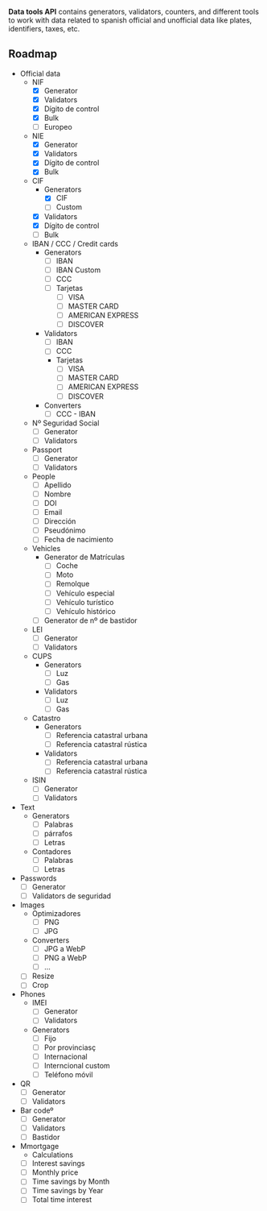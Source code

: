 **Data tools API** contains generators, validators, counters, and different tools to work with data related to spanish official and unofficial data like plates, identifiers, taxes, etc.

## Roadmap

- Official data
	- NIF
		- [x] Generator
		- [x] Validators
		- [x] Dígito de control
		- [x] Bulk
		- [ ] Europeo
	- NIE
		- [x] Generator
		- [x] Validators
		- [x] Dígito de control
		- [x] Bulk
	- CIF
		- Generators
			- [x] CIF
			- [ ] Custom
		- [x] Validators
		- [x] Dígito de control
		- [ ] Bulk
	- IBAN / CCC / Credit cards
		- Generators
			- [ ] IBAN
			- [ ] IBAN Custom
			- [ ] CCC
			- [ ] Tarjetas
				- [ ] VISA
				- [ ] MASTER CARD
				- [ ] AMERICAN EXPRESS
				- [ ] DISCOVER
		- Validators
			- [ ] IBAN
			- [ ] CCC
			- Tarjetas
				- [ ] VISA 
				- [ ] MASTER CARD
				- [ ] AMERICAN EXPRESS
				- [ ] DISCOVER
		- Converters
			- [ ] CCC - IBAN 
	- Nº Seguridad Social
		- [ ] Generator
		- [ ] Validators
	- Passport
		- [ ] Generator
		- [ ] Validators
	- People
		- [ ] Apellido
		- [ ] Nombre
		- [ ] DOI
		- [ ] Email
		- [ ] Dirección
		- [ ] Pseudónimo
		- [ ] Fecha de nacimiento
	- Vehicles
		- Generator de Matrículas
			- [ ] Coche
			- [ ] Moto
			- [ ] Remolque
			- [ ] Vehículo especial
			- [ ] Vehículo turístico
			- [ ] Vehículo histórico
		- [ ] Generator de nº de bastidor
	- LEI
		- [ ] Generator
		- [ ] Validators
	- CUPS
		- Generators
			- [ ] Luz
			- [ ] Gas
		- Validators
			- [ ] Luz
			- [ ] Gas
	- Catastro
		- Generators
			- [ ] Referencia catastral urbana
			- [ ] Referencia catastral rústica
		- Validators
			- [ ] Referencia catastral urbana
			- [ ] Referencia catastral rústica
	- ISIN
		- [ ] Generator
		- [ ] Validators
- Text
	- Generators
		- [ ] Palabras
		- [ ] párrafos
		- [ ] Letras
	- Contadores
		- [ ] Palabras
		- [ ] Letras
- Passwords
	- [ ] Generator
	- [ ] Validators de seguridad
- Images
	- Optimizadores
		- [ ] PNG
		- [ ] JPG
	- Converters
		- [ ] JPG a WebP
		- [ ] PNG a WebP
		- [ ] ...
	- [ ] Resize
	- [ ] Crop
- Phones
	- IMEI
		- [ ] Generator
		- [ ] Validators
	- Generators
		- [ ] Fijo
		- [ ] Por provinciasç
		- [ ] Internacional
		- [ ] Interncional custom
		- [ ] Teléfono móvil
- QR
	- [ ] Generator
	- [ ] Validators
- Bar codeº
	- [ ] Generator
	- [ ] Validators
	- [ ] Bastidor 
- Mmortgage
    - Calculations
    - [ ] Interest savings
    - [ ] Monthly price
    - [ ] Time savings by Month
    - [ ] Time savings by Year
    - [ ] Total time interest